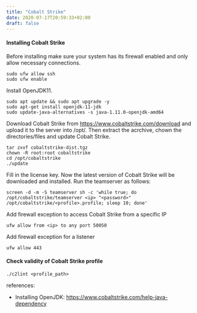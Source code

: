 ```yaml
---
title: "Cobalt Strike"
date: 2020-07-17T20:59:33+02:00
draft: false
---
```


#### Installing Cobalt Strike
Before installing make sure your system has its firewall enabled and only allow necessary connections.
```
sudo ufw allow ssh
sudo ufw enable
```

Install OpenJDK11.
```
sudo apt update && sudo apt upgrade -y
sudo apt-get install openjdk-11-jdk
sudo update-java-alternatives -s java-1.11.0-openjdk-amd64
```

Download Cobalt Strike from https://www.cobaltstrike.com/download and upload it to the server into /opt/.
Then extract the acrchive, chown the directories/files and update Cobalt Strike.

```
tar zxvf cobaltstrike-dist.tgz
chown -R root:root cobaltstrike
cd /opt/cobaltstrike
./update
```

Fill in the license key. Now the latest version of Cobalt Strike will be downloaded and installed. Run the teamserver as follows:

```
screen -d -m -S teamserver sh -c 'while true; do /opt/cobaltstrike/teamserver <ip> "<password>" /opt/cobaltstrike/<profile>.profile; sleep 10; done'
```

Add firewall exception to access Cobalt Strike from a specific IP
```
ufw allow from <ip> to any port 50050
```

Add firewall exception for a listener
```
ufw allow 443
```


#### Check validity of Cobalt Strike profile
```
./c2lint <profile_path>
```











references:
 * Installing OpenJDK: https://www.cobaltstrike.com/help-java-dependency